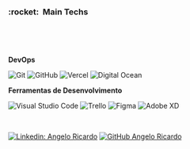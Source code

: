 

<h3> :rocket: &nbsp;Main Techs </h3>

 <img alt="" src="https://img.shields.io/badge/Next.JS-blueviolet.svg?style=for-the-badge&logo=Next.js&labelColor=000000&logoWidth=20">  <img alt="" src="https://img.shields.io/badge/React.JS-blueviolet.svg?style=for-the-badge&logo=React&labelColor=000000&logoWidth=20">  <img alt="" src="https://img.shields.io/badge/React%20Native-blueviolet.svg?style=for-the-badge&logo=React&labelColor=000000&logoWidth=20">  <img alt="" src="https://img.shields.io/badge/Laravel-blueviolet.svg?style=for-the-badge&logo=Laravel&labelColor=000000&logoWidth=20">  <img alt="" src="https://img.shields.io/badge/Node.Js-blueviolet.svg?style=for-the-badge&logo=Node.Js&labelColor=000000&logoWidth=20">  <img alt="" src="https://img.shields.io/badge/Typescript-blueviolet.svg?style=for-the-badge&logo=Typescript&labelColor=000000&logoWidth=20">  
 
  <img alt="" src="https://img.shields.io/badge/Tailwindcss-blueviolet.svg?style=for-the-badge&logo=Tailwindcss&labelColor=000000&logoWidth=20">  <img alt="" src="https://img.shields.io/badge/Bootstrap-blueviolet.svg?style=for-the-badge&logo=bootstrap&labelColor=000000&logoWidth=20"> <img alt="" src="https://img.shields.io/badge/Styled%20Components-blueviolet.svg?style=for-the-badge&logo=styled-components&labelColor=000000&logoWidth=20">  





**DevOps**

  ![Git](https://img.shields.io/badge/-Git-333333?style=flat&logo=git)
  ![GitHub](https://img.shields.io/badge/-GitHub-333333?style=flat&logo=github)
    ![Vercel](https://img.shields.io/badge/-Vercel-333333?style=flat&logo=vercel)
    ![Digital Ocean](https://img.shields.io/badge/-Digital%20Ocean-333333?style=flat&logo=digitalocean)

**Ferramentas de Desenvolvimento**

  ![Visual Studio Code](https://img.shields.io/badge/-Visual%20Studio%20Code-333333?style=flat&logo=visual-studio-code&logoColor=007ACC) 
  ![Trello](https://img.shields.io/badge/-Trello-333333?style=flat&logo=trello&logoColor=007ACC)
  ![Figma](https://img.shields.io/badge/-Figma-333333?style=flat&logo=figma&logoColor=007ACC)
  ![Adobe XD](https://img.shields.io/badge/-Adobe%20XD-333333?style=flat&logo=adobe-xd&logoColor=007ACC)

<br/>


<!-- ![Anurag's GitHub stats](https://github-readme-stats.vercel.app/api?username=angeloricardoweb&show_icons=true&theme=tokyonight)

<img align="center" src="https://github-readme-streak-stats.herokuapp.com/?user=angeloricardoweb&theme=tokyonight&border=ffffff" alt="Streak" title="Streak" width="440px" />


[![Top Langs](https://github-readme-stats.vercel.app/api/top-langs/?username=angeloricardoweb&layout=compact&theme=tokyonight)](https://github.com/angeloricardoweb/github-readme-stats)



<h3> :earth_americas: &nbsp;Onde me encontrar: </h3> 

angeloricardojs@gmail.com <br>
(91) 98449-9714 -->

[![Linkedin: Angelo Ricardo](https://img.shields.io/badge/-AngeloRicardo-blue?style=flat-square&logo=Linkedin&logoColor=white&link=https://www.linkedin.com/in/angelo-ricardo-8583881a1/)](https://www.linkedin.com/in/angelo-ricardo-8583881a1/)
[![GitHub Angelo Ricardo]( https://img.shields.io/github/followers/angeloricardoweb?label=follow&style=social)](https://github.com/angeloricardoweb)

